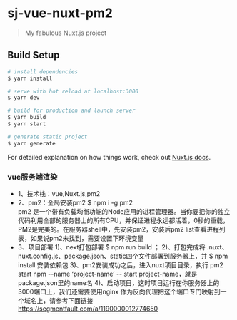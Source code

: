 # sj-vue-nuxt-pm2

> My fabulous Nuxt.js project

## Build Setup

``` bash
# install dependencies
$ yarn install

# serve with hot reload at localhost:3000
$ yarn dev

# build for production and launch server
$ yarn build
$ yarn start

# generate static project
$ yarn generate
```

For detailed explanation on how things work, check out [Nuxt.js docs](https://nuxtjs.org).

### vue服务端渲染
- 1、技术栈：vue,Nuxt.js,pm2
- 2、pm2：全局安装pm2  $ npm i -g pm2  
    pm2 是一个带有负载均衡功能的Node应用的进程管理器。当你要把你的独立代码利用全部的服务器上的所有CPU，并保证进程永远都活着，0秒的重载， PM2是完美的。在服务器shell中，先安装pm2，安装后pm2 list查看进程列表，如果说pm2未找到，需要设置下环境变量
- 3、项目部署
    1)、next打包部署  $ npm run build ；
    2)、打包完成将 .nuxt、nuxt.config.js、package.json、static四个文件部署到服务器上，并 $ npm install  安装依赖包
    3)、pm2安装成功之后，进入nuxt项目目录，执行 pm2 start npm --name ‘project-name’ -- start
        project-name，就是package.json里的name名
    4)、启动项目，这时项目运行在你服务器上的3000端口上，我们还需要使用nginx 作为反向代理把这个端口专门映射到一个域名上，请参考下面链接
    https://segmentfault.com/a/1190000012774650
